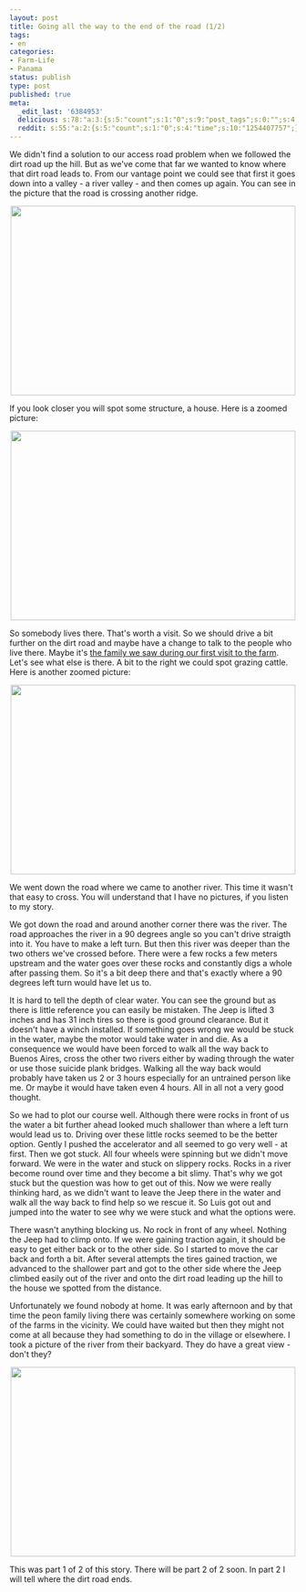 ```yaml
---
layout: post
title: Going all the way to the end of the road (1/2)
tags:
- en
categories:
- Farm-Life
- Panama
status: publish
type: post
published: true
meta:
  _edit_last: '6384953'
  delicious: s:78:"a:3:{s:5:"count";s:1:"0";s:9:"post_tags";s:0:"";s:4:"time";s:10:"1254407759";}";
  reddit: s:55:"a:2:{s:5:"count";s:1:"0";s:4:"time";s:10:"1254407757";}";
---
```

We didn't find a solution to our access road problem when we followed the dirt road up the hill. But as we've come that far we wanted to know where that dirt road leads to. From our vantage point we could see that first it goes down into a valley - a river valley - and then comes up again. You can see in the picture that the road is crossing another ridge.

<a href="http://www.flickr.com/photos/34665899@N00/3897146062" title="View '' on Flickr.com"><div style="text-align:center;"><img src="http://farm4.static.flickr.com/3517/3897146062_cc52c08504.jpg" alt="" border="0" width="500" height="332" /></div></a>

If you look closer you will spot some structure, a house. Here is a zoomed picture:

<a href="http://www.flickr.com/photos/34665899@N00/3896372145" title="View '' on Flickr.com"><div style="text-align:center;"><img src="http://farm4.static.flickr.com/3536/3896372145_617d4381fe.jpg" alt="" border="0" width="500" height="332" /></div></a>

So somebody lives there. That's worth a visit. So we should drive a bit further on the dirt road and maybe have a change to talk to the people who live there. Maybe it's <a href="http://rainforestfinca.wordpress.com/2009/09/07/sometimes-leaving-can-be-difficult/">the family we saw during our first visit to the farm</a>. Let's see what else is there. A bit to the right we could spot grazing cattle. Here is another zoomed picture:

<a href="http://www.flickr.com/photos/34665899@N00/3897149192" title="View '' on Flickr.com"><div style="text-align:center;"><img src="http://farm3.static.flickr.com/2662/3897149192_04e10732fd.jpg" alt="" border="0" width="500" height="332" /></div></a>

We went down the road where we came to another river. This time it wasn't that easy to cross. You will understand that I have no pictures, if you listen to my story.

We got down the road and around another corner there was the river. The road approaches the river in a 90 degrees angle so you can't drive straigth into it. You have to make a left turn. But then this river was deeper than the two others we've crossed before. There were a few rocks a few meters upstream and the water goes over these rocks and constantly digs a whole after passing them. So it's a bit deep there and that's exactly where a 90 degrees left turn would have let us to.

It is hard to tell the depth of clear water. You can see the ground but as there is little reference you can easily be mistaken. The Jeep is lifted 3 inches and has 31 inch tires so there is good ground clearance. But it doesn't have a winch installed. If something goes wrong we would be stuck in the water, maybe the motor would take water in and die. As a consequence we would have been forced to walk all the way back to Buenos Aires, cross the other two rivers either by wading through the water or use those suicide plank bridges. Walking all the way back would probably have taken us 2 or 3 hours especially for an untrained person like me. Or maybe it would have taken even 4 hours. All in all not a very good thought.

So we had to plot our course well. Although there were rocks in front of us the water a bit further ahead looked much shallower than where a left turn would lead us to. Driving over these little rocks seemed to be the better option. Gently I pushed the accelerator and all seemed to go very well - at first. Then we got stuck. All four wheels were spinning but we didn't move forward. We were in the water and stuck on slippery rocks. Rocks in a river become round over time and they become a bit slimy. That's why we got stuck but the question was how to get out of this. Now we were really thinking hard, as we didn't want to leave the Jeep there in the water and walk all the way back to find help so we rescue it. So Luis got out and jumped into the water to see why we were stuck and what the options were.

There wasn't anything blocking us. No rock in front of any wheel. Nothing the Jeep had to climp onto. If we were gaining traction again, it should be easy to get either back or to the other side. So I started to move the car back and forth a bit. After several attempts the tires gained traction, we advanced to the shallower part and got to the other side where the Jeep climbed easily out of the river and onto the dirt road leading up the hill to the house we spotted from the distance.

Unfortunately we found nobody at home. It was early afternoon and by that time the peon family living there was certainly somewhere working on some of the farms in the vicinity. We could have waited but then they might not come at all because they had something to do in the village or elsewhere. I took a picture of the river from their backyard. They do have a great view - don't they?

<a href="http://www.flickr.com/photos/34665899@N00/3897143340" title="View '' on Flickr.com"><div style="text-align:center;"><img src="http://farm4.static.flickr.com/3440/3897143340_ed2f800a41.jpg" alt="" border="0" width="500" height="332" /></div></a>

This was part 1 of 2 of this story. There will be part 2 of 2 soon. In part 2 I will tell where the dirt road ends.
